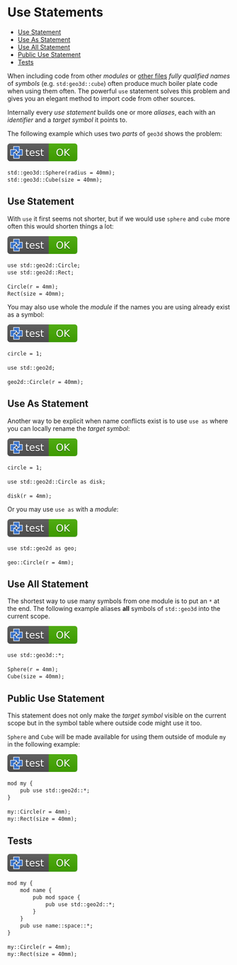 # Use Statements

- [Use Statement](#use-statement)
- [Use As Statement](#use-as-statement)
- [Use All Statement](#use-all-statement)
- [Public Use Statement](#public-use-statement)
- [Tests](#tests)

When including code from other *modules* or [other files](modules.md#file-modules)
*fully qualified names* of *symbols* (e.g. `std:geo3d::cube`) often produce much
boiler plate code when using them often.
The powerful `use` statement solves this problem and gives you an elegant method
to import code from other sources.

Internally every *use statement* builds one or more *aliases*, each with an
*identifier* and a *target symbol* it points to.

The following example which uses two *parts* of `geo3d` shows the problem:

[![test](.test/none.svg)](.test/none.log)

```µcad,none
std::geo3d::Sphere(radius = 40mm);
std::geo3d::Cube(size = 40mm);
```

## Use Statement

With `use` it first seems not shorter, but if we would use `sphere` and `cube` more often this would
shorten things a lot:

[![test](.test/use.svg)](.test/use.log)

```µcad,use
use std::geo2d::Circle;
use std::geo2d::Rect;

Circle(r = 4mm);
Rect(size = 40mm);
```

You may also use whole the *module* if the names you are using already exist as a symbol:

[![test](.test/use_module.svg)](.test/use_module.log)

```µcad,use_module
circle = 1;

use std::geo2d;

geo2d::Circle(r = 40mm);
```

## Use As Statement

Another way to be explicit when name conflicts exist is to use `use as` where you can
locally rename the *target symbol*:

[![test](.test/use_as.svg)](.test/use_as.log)

```µcad,use_as
circle = 1;

use std::geo2d::Circle as disk;

disk(r = 4mm);
```

Or you may use `use as` with a *module*:

[![test](.test/use_as_module.svg)](.test/use_as_module.log)

```µcad,use_as_module
use std::geo2d as geo;

geo::Circle(r = 4mm);
```

## Use All Statement

The shortest way to use many symbols from one module is to put an `*` at the end.
The following example aliases **all** symbols of `std::geo3d` into the current scope.

[![test](.test/use_all.svg)](.test/use_all.log)

```µcad,use_all
use std::geo3d::*;

Sphere(r = 4mm);
Cube(size = 40mm);
```

## Public Use Statement

This statement does not only make the *target symbol* visible on the current scope but in
the symbol table where outside code might use it too.

`Sphere` and `Cube` will be made available for using them outside of module `my` in the following example:

[![test](.test/use_statement_pub.svg)](.test/use_statement_pub.log)

```µcad,use_statement_pub
mod my {
    pub use std::geo2d::*;
}

my::Circle(r = 4mm);
my::Rect(size = 40mm);
```

## Tests

[![test](.test/use_statement_pub_in_module.svg)](.test/use_statement_pub_in_module.log)

```µcad,use_statement_pub_in_module
mod my {
    mod name {
        pub mod space {
            pub use std::geo2d::*;
        }
    }
    pub use name::space::*;
}

my::Circle(r = 4mm);
my::Rect(size = 40mm);
```
